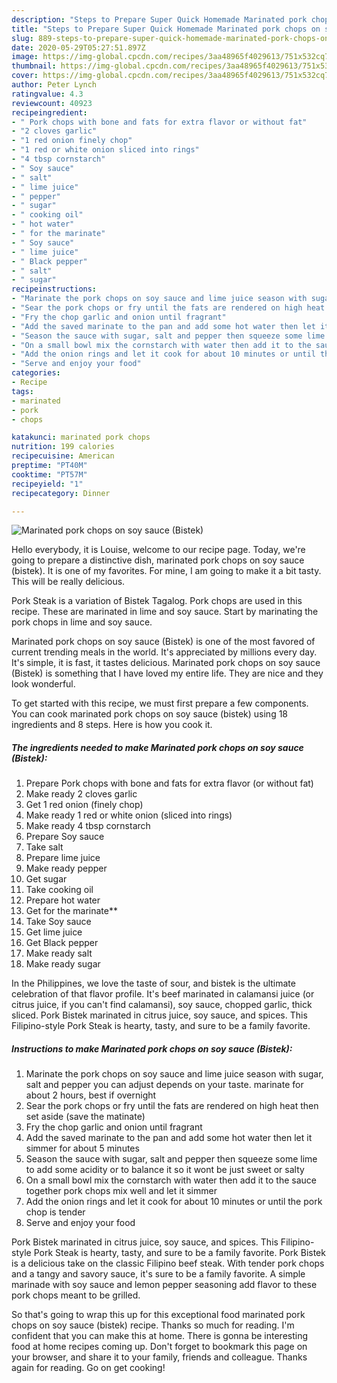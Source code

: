 ```yaml
---
description: "Steps to Prepare Super Quick Homemade Marinated pork chops on soy sauce (Bistek)"
title: "Steps to Prepare Super Quick Homemade Marinated pork chops on soy sauce (Bistek)"
slug: 889-steps-to-prepare-super-quick-homemade-marinated-pork-chops-on-soy-sauce-bistek
date: 2020-05-29T05:27:51.897Z
image: https://img-global.cpcdn.com/recipes/3aa48965f4029613/751x532cq70/marinated-pork-chops-on-soy-sauce-bistek-recipe-main-photo.jpg
thumbnail: https://img-global.cpcdn.com/recipes/3aa48965f4029613/751x532cq70/marinated-pork-chops-on-soy-sauce-bistek-recipe-main-photo.jpg
cover: https://img-global.cpcdn.com/recipes/3aa48965f4029613/751x532cq70/marinated-pork-chops-on-soy-sauce-bistek-recipe-main-photo.jpg
author: Peter Lynch
ratingvalue: 4.3
reviewcount: 40923
recipeingredient:
- " Pork chops with bone and fats for extra flavor or without fat"
- "2 cloves garlic"
- "1 red onion finely chop"
- "1 red or white onion sliced into rings"
- "4 tbsp cornstarch"
- " Soy sauce"
- " salt"
- " lime juice"
- " pepper"
- " sugar"
- " cooking oil"
- " hot water"
- " for the marinate"
- " Soy sauce"
- " lime juice"
- " Black pepper"
- " salt"
- " sugar"
recipeinstructions:
- "Marinate the pork chops on soy sauce and lime juice season with sugar, salt and pepper you can adjust depends on your taste. marinate for about 2 hours, best if overnight"
- "Sear the pork chops or fry until the fats are rendered on high heat then set aside (save the matinate)"
- "Fry the chop garlic and onion until fragrant"
- "Add the saved marinate to the pan and add some hot water then let it simmer for about 5 minutes"
- "Season the sauce with sugar, salt and pepper then squeeze some lime to add some acidity or to balance it so it wont be just sweet or salty"
- "On a small bowl mix the cornstarch with water then add it to the sauce together pork chops mix well and let it simmer"
- "Add the onion rings and let it cook for about 10 minutes or until the pork chop is tender"
- "Serve and enjoy your food"
categories:
- Recipe
tags:
- marinated
- pork
- chops

katakunci: marinated pork chops 
nutrition: 199 calories
recipecuisine: American
preptime: "PT40M"
cooktime: "PT57M"
recipeyield: "1"
recipecategory: Dinner

---
```



![Marinated pork chops on soy sauce (Bistek)](https://img-global.cpcdn.com/recipes/3aa48965f4029613/751x532cq70/marinated-pork-chops-on-soy-sauce-bistek-recipe-main-photo.jpg)

Hello everybody, it is Louise, welcome to our recipe page. Today, we're going to prepare a distinctive dish, marinated pork chops on soy sauce (bistek). It is one of my favorites. For mine, I am going to make it a bit tasty. This will be really delicious.

Pork Steak is a variation of Bistek Tagalog. Pork chops are used in this recipe. These are marinated in lime and soy sauce. Start by marinating the pork chops in lime and soy sauce.

Marinated pork chops on soy sauce (Bistek) is one of the most favored of current trending meals in the world. It's appreciated by millions every day. It's simple, it is fast, it tastes delicious. Marinated pork chops on soy sauce (Bistek) is something that I have loved my entire life. They are nice and they look wonderful.


To get started with this recipe, we must first prepare a few components. You can cook marinated pork chops on soy sauce (bistek) using 18 ingredients and 8 steps. Here is how you cook it.

<!--inarticleads1-->

##### The ingredients needed to make Marinated pork chops on soy sauce (Bistek):

1. Prepare  Pork chops with bone and fats for extra flavor (or without fat)
1. Make ready 2 cloves garlic
1. Get 1 red onion (finely chop)
1. Make ready 1 red or white onion (sliced into rings)
1. Make ready 4 tbsp cornstarch
1. Prepare  Soy sauce
1. Take  salt
1. Prepare  lime juice
1. Make ready  pepper
1. Get  sugar
1. Take  cooking oil
1. Prepare  hot water
1. Get  for the marinate**
1. Take  Soy sauce
1. Get  lime juice
1. Get  Black pepper
1. Make ready  salt
1. Make ready  sugar


In the Philippines, we love the taste of sour, and bistek is the ultimate celebration of that flavor profile. It&#39;s beef marinated in calamansi juice (or citrus juice, if you can&#39;t find calamansi), soy sauce, chopped garlic, thick sliced. Pork Bistek marinated in citrus juice, soy sauce, and spices. This Filipino-style Pork Steak is hearty, tasty, and sure to be a family favorite. 

<!--inarticleads2-->

##### Instructions to make Marinated pork chops on soy sauce (Bistek):

1. Marinate the pork chops on soy sauce and lime juice season with sugar, salt and pepper you can adjust depends on your taste. marinate for about 2 hours, best if overnight
1. Sear the pork chops or fry until the fats are rendered on high heat then set aside (save the matinate)
1. Fry the chop garlic and onion until fragrant
1. Add the saved marinate to the pan and add some hot water then let it simmer for about 5 minutes
1. Season the sauce with sugar, salt and pepper then squeeze some lime to add some acidity or to balance it so it wont be just sweet or salty
1. On a small bowl mix the cornstarch with water then add it to the sauce together pork chops mix well and let it simmer
1. Add the onion rings and let it cook for about 10 minutes or until the pork chop is tender
1. Serve and enjoy your food


Pork Bistek marinated in citrus juice, soy sauce, and spices. This Filipino-style Pork Steak is hearty, tasty, and sure to be a family favorite. Pork Bistek is a delicious take on the classic Filipino beef steak. With tender pork chops and a tangy and savory sauce, it&#39;s sure to be a family favorite. A simple marinade with soy sauce and lemon pepper seasoning add flavor to these pork chops meant to be grilled. 

So that's going to wrap this up for this exceptional food marinated pork chops on soy sauce (bistek) recipe. Thanks so much for reading. I'm confident that you can make this at home. There is gonna be interesting food at home recipes coming up. Don't forget to bookmark this page on your browser, and share it to your family, friends and colleague. Thanks again for reading. Go on get cooking!
